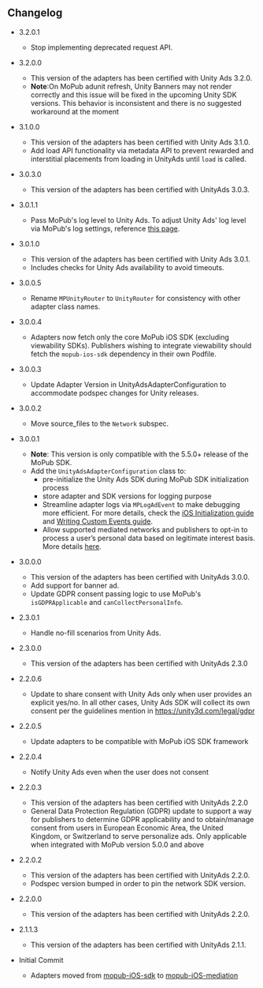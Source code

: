 
## Changelog
* 3.2.0.1
  * Stop implementing deprecated request API.

* 3.2.0.0
  * This version of the adapters has been certified with Unity Ads 3.2.0.
  * **Note**:On MoPub adunit refresh, Unity Banners may not render correctly and this issue will be fixed in the upcoming Unity SDK versions. This behavior is inconsistent and there is no suggested workaround at the moment

* 3.1.0.0
  * This version of the adapters has been certified with Unity Ads 3.1.0.
  * Add load API functionality via metadata API to prevent rewarded and interstitial placements from loading in UnityAds until `load` is called.

* 3.0.3.0
  * This version of the adapters has been certified with UnityAds 3.0.3.

* 3.0.1.1
  * Pass MoPub's log level to Unity Ads. To adjust Unity Ads' log level via MoPub's log settings, reference [this page](https://developers.mopub.com/publishers/ios/test/#enable-logging).

* 3.0.1.0
  * This version of the adapters has been certified with Unity Ads 3.0.1.
  * Includes checks for Unity Ads availability to avoid timeouts.
  
* 3.0.0.5
  * Rename `MPUnityRouter` to `UnityRouter` for consistency with other adapter class names. 

* 3.0.0.4
  * Adapters now fetch only the core MoPub iOS SDK (excluding viewability SDKs). Publishers wishing to integrate viewability should fetch the `mopub-ios-sdk` dependency in their own Podfile.

* 3.0.0.3
  * Update Adapter Version in UnityAdsAdapterConfiguration to accommodate podspec changes for Unity releases.
  
* 3.0.0.2
  * Move source_files to the `Network` subspec.

* 3.0.0.1
  * **Note**: This version is only compatible with the 5.5.0+ release of the MoPub SDK.
  * Add the `UnityAdsAdapterConfiguration` class to: 
    * pre-initialize the Unity Ads SDK during MoPub SDK initialization process
    * store adapter and SDK versions for logging purpose
    * Streamline adapter logs via `MPLogAdEvent` to make debugging more efficient. For more details, check the [iOS Initialization guide](https://developers.mopub.com/docs/ios/initialization/) and [Writing Custom Events guide](https://developers.mopub.com/docs/ios/custom-events/).
    * Allow supported mediated networks and publishers to opt-in to process a user’s personal data based on legitimate interest basis. More details [here](https://developers.mopub.com/docs/publisher/gdpr-guide/#legitimate-interest-support).

* 3.0.0.0
  * This version of the adapters has been certified with UnityAds 3.0.0.
  * Add support for banner ad.
  * Update GDPR consent passing logic to use MoPub's `isGDPRApplicable` and `canCollectPersonalInfo`.

* 2.3.0.1
  * Handle no-fill scenarios from Unity Ads. 

* 2.3.0.0
  * This version of the adapters has been certified with UnityAds 2.3.0

* 2.2.0.6
  * Update to share consent with Unity Ads only when user provides an explicit yes/no. In all other cases, Unity Ads SDK will collect its own consent per the guidelines mention in https://unity3d.com/legal/gdpr

* 2.2.0.5
  * Update adapters to be compatible with MoPub iOS SDK framework

* 2.2.0.4
  * Notify Unity Ads even when the user does not consent

* 2.2.0.3
  * This version of the adapters has been certified with UnityAds 2.2.0
  * General Data Protection Regulation (GDPR) update to support a way for publishers to determine GDPR applicability and to obtain/manage consent from users in European Economic Area, the United Kingdom, or Switzerland to serve personalize ads. Only applicable when integrated with MoPub version 5.0.0 and above
    
* 2.2.0.2
  * This version of the adapters has been certified with UnityAds 2.2.0.
  * Podspec version bumped in order to pin the network SDK version.
    
* 2.2.0.0
  * This version of the adapters has been certified with UnityAds 2.2.0.

* 2.1.1.3
  * This version of the adapters has been certified with UnityAds 2.1.1.

* Initial Commit
  * Adapters moved from [mopub-iOS-sdk](https://github.com/mopub/mopub-ios-sdk) to [mopub-iOS-mediation](https://github.com/mopub/mopub-iOS-mediation/)
